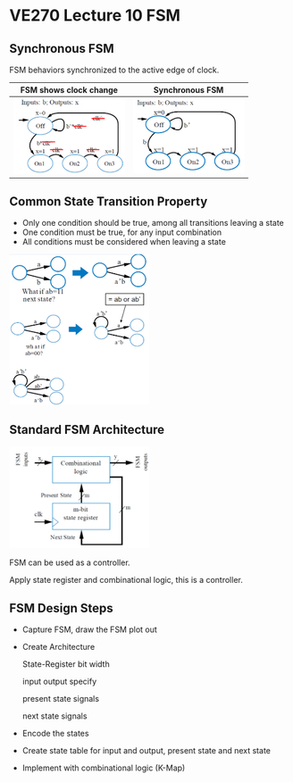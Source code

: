 # VE270 Lecture 10 FSM

## Synchronous FSM

FSM behaviors synchronized to the active edge of clock.

| FSM shows clock change                   | Synchronous FSM                          |
| ---------------------------------------- | ---------------------------------------- |
| <img src="./ve270_note_pic/l10fsmc.png" alt="Drawing" style="width: 200px;"/> | <img src="./ve270_note_pic/l10fsms.png" alt="Drawing" style="width: 200px;"/> |

## Common State Transition Property

-   Only one condition should be true, among all transitions leaving a state
-   One condition must be true, for any input combination
-   All conditions must be considered when leaving a state

<img src="./ve270_note_pic/l10ts.png" alt="Drawing" style="width: 250px;"/>

<div style="page-break-after: always;"></div>

## Standard FSM Architecture

<img src="./ve270_note_pic/l10p24.png" alt="Drawing" style="width: 250px;"/>

FSM can be used as a controller.

Apply state register and combinational logic, this is a controller.

## FSM Design Steps

-   Capture FSM, draw the FSM plot out

-   Create Architecture

    State-Register bit width

    input output specify

    present state signals

    next state signals

-   Encode the states

-   Create state table for input and output, present state and next state

-   Implement with combinational logic (K-Map)

